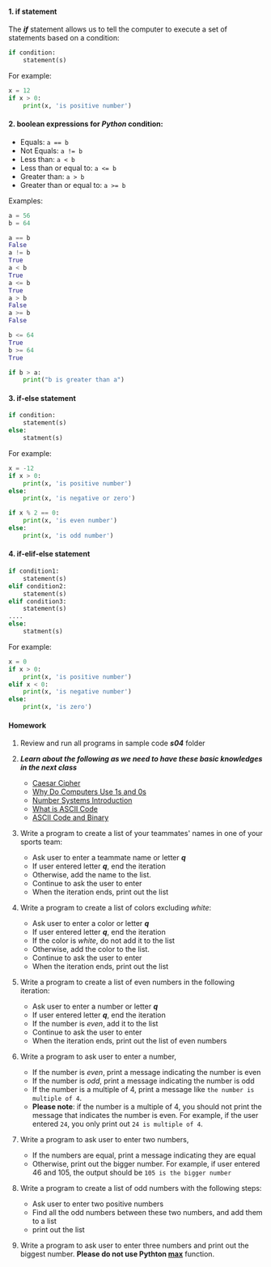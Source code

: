 #### 1. if statement
   The ***if*** statement allows us to tell the computer to execute a set of statements based on a condition:
   ```python
   if condition:
       statement(s)
   ```

   For example:
   ``` Python
   x = 12
   if x > 0:
       print(x, 'is positive number')
   ```

#### 2. boolean expressions for ***Python*** condition:
   - Equals:  `a == b`
   - Not Equals: `a != b`
   - Less than:  `a < b`
   - Less than or equal to:  `a <= b`
   - Greater than:  `a > b`
   - Greater than or equal to:  `a >= b`
   
   Examples:
   ``` Python
   a = 56
   b = 64
  
   a == b
   False
   a != b
   True
   a < b
   True
   a <= b
   True
   a > b
   False
   a >= b
   False

   b <= 64
   True
   b >= 64
   True

   if b > a:
       print("b is greater than a")
   ```

#### 3. if-else statement
   ```python
   if condition:
       statement(s)
   else:
       statment(s)
   ```

   For example:
   ``` Python
   x = -12
   if x > 0:
       print(x, 'is positive number')
   else:
       print(x, 'is negative or zero')

   if x % 2 == 0:
       print(x, 'is even number')
   else:
       print(x, 'is odd number')       
   ```

#### 4. if-elif-else statement
   ```python
   if condition1:
       statement(s)
   elif condition2:
       statement(s)
   elif condition3:
       statement(s)
   ....
   else:
       statment(s)
   ```

   For example:
   ``` Python
   x = 0
   if x > 0:
       print(x, 'is positive number')
   elif x < 0:
       print(x, 'is negative number')
   else:
       print(x, 'is zero')
   ```

#### Homework
   1. Review and run all programs in sample code ***s04*** folder
   2. ***Learn about the following as we need to have these basic knowledges in the next class***
       - [Caesar Cipher](https://en.wikipedia.org/wiki/Caesar_cipher)
       - [Why Do Computers Use 1s and 0s](https://youtu.be/Xpk67YzOn5w)
       - [Number Systems Introduction](https://youtu.be/FFDMzbrEXaE)
       - [What is ASCII Code](https://youtu.be/UJPY9UgGO1c)
       - [ASCII Code and Binary](https://youtu.be/H4l42nbYmrU)
   4.  Write a program to create a list of your teammates' names in one of your sports team:
       - Ask user to enter a teammate name or letter ***q***
       - If user entered letter ***q***, end the iteration
       - Otherwise, add the name to the list.
       - Continue to ask the user to enter 
       - When the iteration ends, print out the list
   5. Write a program to create a list of colors excluding *white*:
       - Ask user to enter a color or letter ***q***
       - If user entered letter ***q***, end the iteration
       - If the color is *white*, do not add it to the list
       - Otherwise, add the color to the list.
       - Continue to ask the user to enter 
       - When the iteration ends, print out the list

   5. Write a program to create a list of even numbers in the following iteration:
       - Ask user to enter a number or letter ***q***
       - If user entered letter ***q***, end the iteration
       - If the number is *even*, add it to the list
       - Continue to ask the user to enter 
       - When the iteration ends, print out the list of even numbers

   6. Write a program to ask user to enter a number,
       - If the number is *even*, print a message indicating the number is even
       - If the number is *odd*, print a message indicating the number is odd
       - If the number is a multiple of 4, print a message like `the number is multiple of 4`. 
       - **Please note**: if the number is a multiple of 4, you should not print the message that indicates the number is even. For example, if the user entered `24`, you only print out `24 is multiple of 4`.

   7. Write a program to ask user to enter two numbers,
       - If the numbers are equal, print a message indicating they are equal
       - Otherwise, print out the bigger number. For example, if user entered 46 and 105, the output should be `105 is the bigger number`
   
   8. Write a program to create a list of odd numbers with the following steps:
       - Ask user to enter two positive numbers
       - Find all the odd numbers between these two numbers, and add them to a list
       - print out the list
   
   9. Write a program to ask user to enter three numbers and print out the biggest number. **Please do not use Pythton [max](https://docs.python.org/3/library/functions.html#max)** function.
